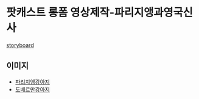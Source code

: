 # 팟캐스트 롱폼 영상제작-파리지앵과영국신사

[storyboard](https://github.com/267nuku/toylearn_AI_multmedias/blob/main/quest/50_popcasts/STORYBOARD)





## 이미지

- [파리지앵강아지](https://labs.google/fx/tools/whisk/share/4tqt18ppog000)
- [도베르만강아지](https://labs.google/fx/tools/whisk/share/18d3gupkm0000)